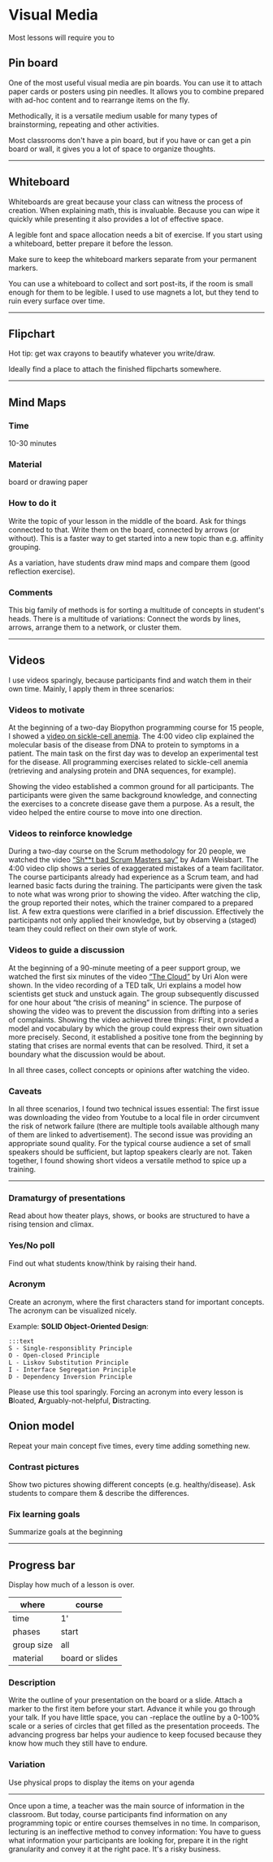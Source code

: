 
# Visual Media

Most lessons will require you to
## Pin board

One of the most useful visual media are pin boards. You can use it to attach paper cards or posters using pin needles. It allows you to combine prepared with ad-hoc content and to rearrange items on the fly.

Methodically, it is a versatile medium usable for many types of brainstorming, repeating and other activities.

Most classrooms don't have a pin board, but if you have or can get a pin board or wall, it gives you a lot of space to organize thoughts.

----

## Whiteboard

Whiteboards are great because your class can witness the process of creation. When explaining math, this is invaluable. Because you can wipe it quickly while presenting it also provides a lot of effective space.

A legible font and space allocation needs a bit of exercise. If you start using a whiteboard, better prepare it before the lesson.

Make sure to keep the whiteboard markers separate from your permanent markers.

You can use a whiteboard to collect and sort post-its, if the room is small enough for them to be legible. I used to use magnets a lot, but they tend to ruin every surface over time.

----

## Flipchart

Hot tip: get wax crayons to beautify whatever you write/draw.

Ideally find a place to attach the finished flipcharts somewhere.

----

## Mind Maps

### Time

10-30 minutes

### Material

board or drawing paper

### How to do it
Write the topic of your lesson in the middle of the board. Ask for things connected to that. Write them on the board, connected by arrows (or without). This is a faster way to get started into a new topic than e.g. affinity grouping.

As a variation, have students draw mind maps and compare them (good reflection exercise).

### Comments

This big family of methods is for sorting a multitude of concepts in student's heads. There is a multitude of variations: Connect the words by lines, arrows, arrange them to a network, or cluster them.

----

## Videos

I use videos sparingly, because participants find and watch them in their own time. Mainly, I apply them in three scenarios:

### Videos to motivate

At the beginning of a two-day Biopython programming course for 15
people, I showed a [video on sickle-cell anemia](http://www.youtube.com/watch?v=R4-c3hUhhyc). The
4:00 video clip explained the molecular basis of the disease from DNA to
protein to symptoms in a patient. The main task on the first day was to
develop an experimental test for the disease. All programming exercises
related to sickle-cell anemia (retrieving and analysing protein and DNA
sequences, for example).

Showing the video established a common ground
for all participants. The participants were given the same background
knowledge, and connecting the exercises to a concrete disease gave them
a purpose. As a result, the video helped the entire course to move into
one direction.

### Videos to reinforce knowledge

During a two-day course on the Scrum methodology for 20 people, we watched the
video [“Sh\*\*t bad Scrum Masters say”](http://www.youtube.com/watch?v=GGbsgs611MM) by Adam Weisbart. The 4:00 video clip shows a series of exaggerated mistakes of a
team facilitator. The course participants already had experience as a
Scrum team, and had learned basic facts during the training. The
participants were given the task to note what was wrong prior to showing
the video. After watching the clip, the group reported their notes,
which the trainer compared to a prepared list. A few extra questions
were clarified in a brief discussion. Effectively the participants not
only applied their knowledge, but by observing a (staged) team they
could reflect on their own style of work.

### Videos to guide a discussion

At the beginning of a 90-minute meeting of a peer support group, we watched the
first six minutes of the video [“The Cloud”](http://www.youtube.com/watch?v=RVoz_pEeV8I) by Uri Alon were
shown. In the video recording of a TED talk, Uri explains a
model how scientists get stuck and unstuck again. The group
subsequently discussed for one hour about “the crisis of meaning” in
science. The purpose of showing the video was to prevent the discussion
from drifting into a series of complaints. Showing the video achieved
three things: First, it provided a model and vocabulary by which the
group could express their own situation more precisely. Second, it
established a positive tone from the beginning by stating that crises
are normal events that can be resolved. Third, it set a boundary what
the discussion would be about.

In all three cases, collect concepts or opinions after watching the video.

### Caveats

In all three scenarios, I found two technical issues essential: The
first issue was downloading the video from Youtube to a local file in
order circumvent the risk of network failure (there are multiple tools
available although many of them are linked to advertisement). The second
issue was providing an appropriate sound quality. For the typical course
audience a set of small speakers should be sufficient, but laptop
speakers clearly are not. Taken together, I found showing short videos a versatile method to spice
up a training.

----

### Dramaturgy of presentations
Read about how theater plays, shows, or books are structured to have a rising tension and climax.

### Yes/No poll
Find out what students know/think by raising their hand.

### Acronym
Create an acronym, where the first characters stand for important concepts.
The acronym can be visualized nicely.

Example: **SOLID Object-Oriented Design**:

    :::text
    S - Single-responsiblity Principle
    O - Open-closed Principle
    L - Liskov Substitution Principle
    I - Interface Segregation Principle
    D - Dependency Inversion Principle

Please use this tool sparingly.
Forcing an acronym into every lesson is **B**loated, **A**rguably-not-helpful, **D**istracting.

## Onion model
Repeat your main concept five times, every time adding something new.

### Contrast pictures
Show two pictures showing different concepts (e.g. healthy/disease). Ask students to compare them & describe the differences.

### Fix learning goals
Summarize goals at the beginning

----

## Progress bar

Display how much of a lesson is over.

| where | course |
|-------|--------|
| time  | 1'     |
| phases | start |
| group size | all |
| material | board or slides |

### Description

Write the outline of your presentation on the board or a slide. Attach a marker to the first item before your start. Advance it while you go through your talk. If you have little space, you can -replace the outline by a 0-100% scale or a series of circles that get filled as the presentation proceeds. The advancing progress bar helps your audience to keep focused because they know how much they still have to endure.

### Variation

Use physical props to display the items on your agenda

----

Once upon a time, a teacher was the main source of information in the classroom. But today, course participants find information on any programming topic or entire courses themselves in no time. In comparison, lecturing is an ineffective method to convey information: You have to guess what information your participants are looking for, prepare it in the right granularity and convey it at the right pace. It's a risky business.
